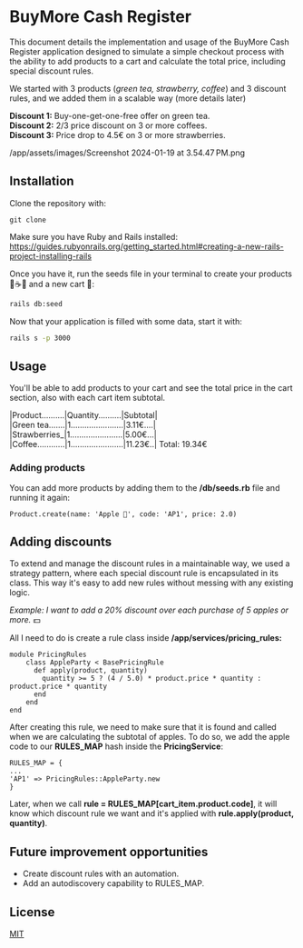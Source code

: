 # BuyMore Cash Register

This document details the implementation and usage of the BuyMore Cash Register application designed to simulate a simple checkout process with the ability to add products to a cart and calculate the total price, including special discount rules.

We started with 3 products (*green tea, strawberry, coffee*) and 3 discount rules, and we added them in a scalable way (more details later)

**Discount 1:** Buy-one-get-one-free offer on green tea.\
**Discount 2:** 2/3 price discount on 3 or more coffees.\
**Discount 3:** Price drop to 4.5€ on 3 or more strawberries.

/app/assets/images/Screenshot 2024-01-19 at 3.54.47 PM.png

## Installation

Clone the repository with:
```
git clone
```
Make sure you have Ruby and Rails installed:
https://guides.rubyonrails.org/getting_started.html#creating-a-new-rails-project-installing-rails


Once you have it, run the seeds file in your terminal to create your products 🍵☕️🍓 and a new cart 🛒:

 ```bash
rails db:seed
```
Now that your application is filled with some data, start it with:

```bash
rails s -p 3000
```

## Usage

You'll be able to add products to your cart and see the total price in the cart section, also with each cart item subtotal.

|Product..........|Quantity..........|Subtotal|\
|Green tea.......|1.......................|3.11€....|\
|Strawberries_|1.......................|5.00€...|\
|Coffee............|1.......................|11.23€..|
                              Total: 19.34€

### Adding products
You can add more products by adding them to the **/db/seeds.rb** file and running it again:

 ```
Product.create(name: 'Apple 🍎', code: 'AP1', price: 2.0)
```

## Adding discounts
To extend and manage the discount rules in a maintainable way, we used a strategy pattern, where each special discount rule is encapsulated in its class. This way it's easy to add new rules without messing with any existing logic.

_Example: I want to add a 20% discount over each purchase of 5 apples or more._ 💵

All I need to do is create a rule class inside **/app/services/pricing_rules:**

```
module PricingRules
    class AppleParty < BasePricingRule
      def apply(product, quantity)
        quantity >= 5 ? (4 / 5.0) * product.price * quantity : product.price * quantity
      end
    end
end

```
After creating this rule, we need to make sure that it is found and called when we are calculating the subtotal of apples. To do so, we add the apple code to our **RULES_MAP** hash inside the **PricingService**:

```
RULES_MAP = {
...
'AP1' => PricingRules::AppleParty.new
}
```
Later, when we call **rule = RULES_MAP[cart_item.product.code]**, it will know which discount rule we want and it's applied with **rule.apply(product, quantity)**.

## Future improvement opportunities
- Create discount rules with an automation.
- Add an autodiscovery capability to RULES_MAP.

## License

[MIT](https://choosealicense.com/licenses/mit/)